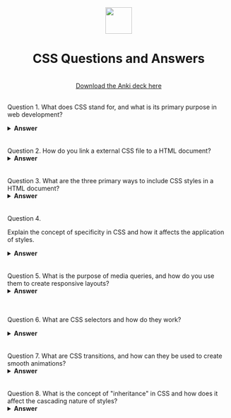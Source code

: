 <div align="center">
  <img height="60" src="https://upload.wikimedia.org/wikipedia/commons/6/62/CSS3_logo.svg">
  <h1>CSS Questions and Answers</h1>
    <br>
  <a href="https://ankiweb.net/shared/info/376600095?cb=1696104749579"> Download the Anki deck here </a>
  <br><br>
</div>

Question 1.
What does CSS stand for, and what is its primary purpose in web development?

<details><summary><b>Answer</b></summary>
CSS stands for Cascading Style Sheets, and its primary purpose in web development is to control the presentation and layout of web pages, including elements like fonts, colors, spacing, and positioning.

</details>
<br><br>
Question 2.
How do you link a external CSS file to a HTML document?

<details><summary><b>Answer</b></summary>
To link an external CSS file to a HTML document, you use the < link > element in the HTML document's < head > section. The < link > element specifies the stylesheet's path using the href attribute.

</details>
<br><br>
Question 3.
What are the three primary ways to include CSS styles in a HTML document?

<details><summary><b>Answer</b></summary>
The three primary ways to include CSS styles in a HTML document are inline styles, internal styles, and external styles. Inline styles are applied directly to a HTML element using the style attribute, internal styles are defined within a < style > element in the HTML's < head >, and external styles are stored in separate CSS files linked to the HTML document.
 
</details>
<br><br>
Question 4.

Explain the concept of specificity in CSS and how it affects the application of styles.

<details><summary><b>Answer</b></summary>
Specificity in CSS refers to the rules that determine which styles are applied to an element when conflicting styles exist. It is calculated based on the type of selector and the number of IDs, classes, and elements used. More specific selectors take precedence
 
</details>
<br><br>
Question 5.
What is the purpose of media queries, and how do you use them to create responsive layouts?

<details><summary><b>Answer</b></summary>
<p>
Media queries in CSS are used to apply different styles to a web page based on the characteristics of the device or screen it's viewed on, such as width, height, or orientation. By defining specific conditions in media queries, we can create responsive layouts that adapt to various screen sizes and devices, ensuring a better user experience across different platforms.
</p>
</details>
<br><br>

Question 6.
What are CSS selectors and how do they work?

<details><summary><b>Answer</b></summary>
<p>
CSS selectors are patterns used to select and style HTML elements. They define the elements to which a set of CSS rules should be applied. Selectors can target elements based on their type, class, ID, attributes, and more.

For example:

Element Selector: Targets specific HTML elements. Example: p { color: blue; }
Class Selector: Targets elements with a specific class attribute. Example: .my-class { font-weight: bold; }
ID Selector: Targets a single element with a specific ID attribute. Example: #my-id { text-decoration: underline; }
Attribute Selector: Targets elements based on their attribute values. Example: input[type="text"] { background-color: #f0f0f0; }
Selectors can also be combined to create more specific and targeted styles.

</p>
</details>
<br><br>
Question 7.
What are CSS transitions, and how can they be used to create smooth animations?

<details><summary><b>Answer</b></summary>
CSS transitions allow for smooth animations by gradually changing property values over time. They can be used for various effects like fading, sliding, or scaling elements
 
</details>
<br><br>
Question 8.
What is the concept of "inheritance" in CSS and how does it affect the cascading nature of styles?

<details><summary><b>Answer</b></summary>
Inheritance in CSS refers to the mechanism by which styles are passed down from a parent element to its child elements. Child elements inherit styles from their ancestors unless overridden by specific rules.
 
</details>
<br><br>

